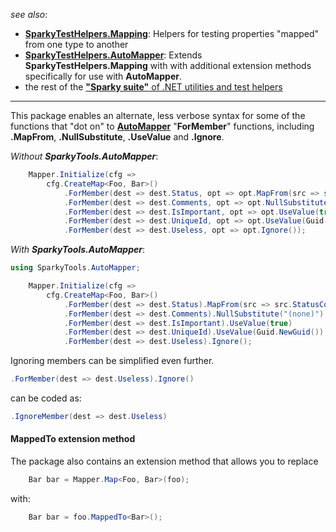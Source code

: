 ﻿
_see also_:
* **[SparkyTestHelpers.Mapping](https://www.nuget.org/packages/SparkyTestHelpers.Mapping)**: Helpers for testing properties "mapped" from one type to another
* **[SparkyTestHelpers.AutoMapper](https://www.nuget.org/packages/SparkyTestHelpers.AutoMapper/)**: Extends **SparkyTestHelpers.Mapping** with with additional extension methods specifically for use with **AutoMapper**.
* the rest of the [**"Sparky suite"** of .NET utilities and test helpers](https://www.nuget.org/profiles/BrianSchroer)
---
This package enables an alternate, less verbose syntax for some of the functions that "dot on" to **[AutoMapper](http://automapper.org/)** "**ForMember**" functions, including **.MapFrom**, **.NullSubstitute**, **.UseValue** and **.Ignore**.

*Without **SparkyTools.AutoMapper***:

```csharp
    Mapper.Initialize(cfg => 
        cfg.CreateMap<Foo, Bar>()
            .ForMember(dest => dest.Status, opt => opt.MapFrom(src => src.StatusCode))
            .ForMember(dest => dest.Comments, opt => opt.NullSubstitute("(none)"))
            .ForMember(dest => dest.IsImportant, opt => opt.UseValue(true))
            .ForMember(dest => dest.UniqueId, opt => opt.UseValue(Guid.NewGuid()))
            .ForMember(dest => dest.Useless, opt => opt.Ignore());
``` 

*With **SparkyTools.AutoMapper***:

```csharp
using SparkyTools.AutoMapper;
```
```csharp
    Mapper.Initialize(cfg => 
        cfg.CreateMap<Foo, Bar>()
            .ForMember(dest => dest.Status).MapFrom(src => src.StatusCode)
            .ForMember(dest => dest.Comments).NullSubstitute("(none)")
            .ForMember(dest => dest.IsImportant).UseValue(true)
            .ForMember(dest => dest.UniqueId).UseValue(Guid.NewGuid())
            .ForMember(dest => dest.Useless).Ignore();
```  

Ignoring members can be simplified even further.  
```csharp
.ForMember(dest => dest.Useless).Ignore()
``` 
can be coded as:
```csharp
.IgnoreMember(dest => dest.Useless)
```

#### MappedTo extension method ####
The package also contains an extension method that allows you to replace
```csharp
    Bar bar = Mapper.Map<Foo, Bar>(foo);
```
with:
```csharp
    Bar bar = foo.MappedTo<Bar>();
```
